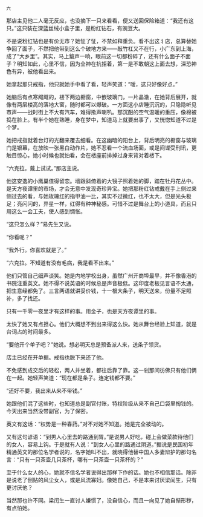     六 

   那店主见他二人毫无反应，也没摘下一只来看看，便又送回保险箱道：“我还有这只。”这只装在深蓝丝绒小盒子里，是粉红钻石，有豌豆大。

   不是说粉红钻也是有价无市？她怔了怔，不禁如释重负。看不出这丬店，总算替她争回了面子，不然把他带到这么个破地方来——敲竹杠又不在行，小广东到上海，成了“大乡里”。其实，马上鎗声一响，眼前这一切都粉碎了，还有什么面子不面子？明知如此，心里不信，因为全神在抗拒着，第一是不敢朝这上面去想，深恐神色有异，被他看出来。

   她拿起那只戒指，他只就她手中看了看，轻声笑道：“嗳，这只好像好点。”

   她脑后有点寒飕飕的，楼下两边橱窗，中嵌玻璃门，一片晶澈，在她背后展开，就像有两层楼高的落地大窗，随时都可以爆破。一方面这小店睡沉沉的，只隐隐听见市声——战时街上不大有汽车，难得揿声喇叭。那沉酣的空气温暖的重压，像棉被捣在脸上。有半个她在熟睡，身在梦中，知道马上就要出事了，又恍惚知道不过是个梦。

   她把戒指就着台灯的光翻来覆去细看。在这幽暗的阳台上，背后明亮的橱窗与玻璃门是银幕，在放映一张黑白动作片，她不忍看一个流血场面，或是间谍受刑讯，更触目惊心，她小时候也就怕看，会在楼座前排掉过身来背对着楼下。

   “六克拉。戴上试试。”那店主说。

   他这安逸的小鹰巢值得留恋。墙跟斜倚着的大镜子照着她的脚，踏在牡丹花丛中。是天方夜谭里的市场，才会无意中发现奇珍异宝。她把那粉红钻戒戴在手上侧过来侧过去的看，与她玫瑰红的指甲油一比，其实不过微红，也不太大，但是光头极足；亮闪闪的，异星一样，红得有种神秘感。可惜不过是舞台上的小道具，而且只用这么一会工夫，使人感到惆怅。

   “这只怎么样？”易先生又说。

   “你看呢？”

   “我外行。你喜欢就是了。”

   “六克拉。不知道有没有毛病，我是看不出来。”

   他们只管自己细声谈笑。她是内地学校出身，虽然广州开商埠最早，并不像香港的书院注重英文。她不得不说英语的时候总是声音极低。这印度老板见言语不太通，把生意经都免了。三言两语就讲妥价钱，十一根大条子，明天送来，份量不足照补，多了找还。

   只有一千零一夜里才有这样的事。用金子，也是天方夜谭里的事。

   太快了她又有点担心。他们大概想不到出来得这么快。她从舞台经验上知道，就是台词占的时间最多。

   “要他开个单子吧？”她说。想必明天总是预备派人来，送条子领货。

   店主已经在开单据。戒指也脱下来还了他。

   不免感到成交后的轻松，两人并坐着，都往后靠了靠。这一剎那间彷佛只有他们俩在一起。她轻声笑道：“现在都是条子。连定钱都不要。”

   “还好不要，我出来从来不带钱。”

   她跟他们混了这些时，也知道总是副官付账，特权阶级从来不自己口袋里掏钱的。今天出来当然没带副官，为了保密。

   英文有这话：“权势是一种春药。”对不对她不知道。她是完全被动的。

   又有这句谚语：“到男人心里去的路通到胃。”是说男人好吃，碰上会做菜款待他们的女人，容易上钩。于是就有人说：“到女人心里的路通过阴道。”据说是民国初年精通英文的那位名学者说的，名字她叫不出，就晓得他替中国人多妻辩护的那句名言：“只有一只茶壶几只茶杯，哪有一只茶壶一只茶杯的？”

   至于什么女人的心，她就不信名学者说得出那样下作的话。她也不相信那话。除非是说老了倒贴的风尘女人，或是风流寡妇。像她自己，不是本来讨厌梁闰生，只有更讨厌他？

   当然那也许不同。梁闰生一直讨人嫌惯了，没自信心，而且一向见了她自惭形秽，有点怕她。

